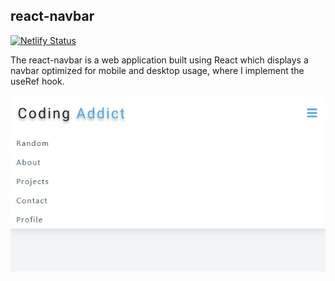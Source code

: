 ## react-navbar

[![Netlify Status](https://api.netlify.com/api/v1/badges/b6ec8aec-7e68-4f32-abde-b8d1c9deef4e/deploy-status)](https://app.netlify.com/sites/navbar-application-react/deploys)

The react-navbar is a web application built using React which displays a navbar optimized for mobile and desktop usage, where I implement the useRef hook.

![Preview](https://github.com/Hrodberht/react-navbar/blob/main/mobile-preview.jpg)

